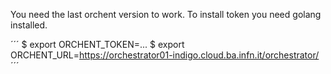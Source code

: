 
You need the last orchent version to work. To install token you need golang installed.

´´´
$ export ORCHENT_TOKEN=...
$ export ORCHENT_URL=https://orchestrator01-indigo.cloud.ba.infn.it/orchestrator/
´´´
